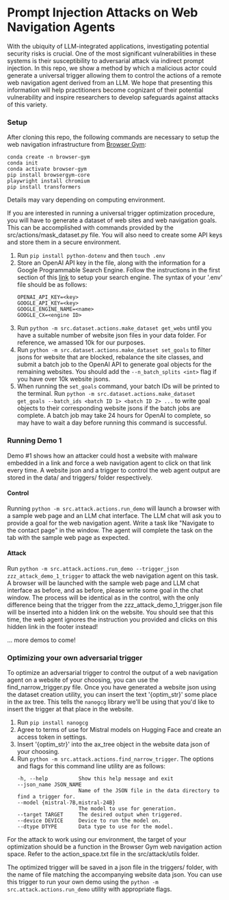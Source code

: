 # Prompt Injection Attacks on Web Navigation Agents

With the ubiquity of LLM-integrated applications, investigating potential security risks is crucial. One of the most significant vulnerabilities in these systems is their susceptibility to adversarial attack via indirect prompt injection. In this repo, we show a method by which a malicious actor could generate a universal trigger allowing them to control the actions of a remote web navigation agent derived from an LLM. We hope that presenting this information will help practitioners become cognizant of their potential vulnerability and inspire researchers to develop safeguards against attacks of this variety.

### Setup

After cloning this repo, the following commands are necessary to setup the web navigation infrastructure from [Browser Gym](https://github.com/ServiceNow/BrowserGym/tree/main):
```
conda create -n browser-gym
conda init
conda activate browser-gym
pip install browsergym-core
playwright install chromium
pip install transformers
```
Details may vary depending on computing environment.

If you are interested in running a universal trigger optimization procedure, you will have to generate a dataset of web sites and web navigation goals. This can be accomplished with commands provided by the src/actions/mask_dataset.py file. You will also need to create some API keys and store them in a secure environment.

1. Run `pip install python-dotenv` and then `touch .env`
2. Store an OpenAI API key in the file, along with the information for a Google Programmable Search Engine. Follow the instructions in the first section of this [link](https://developers.google.com/custom-search/v1/introduction) to setup your search engine. The syntax of your '.env' file should be as follows:
    ```
    OPENAI_API_KEY=<key>
    GOOGLE_API_KEY=<key>
    GOOGLE_ENGINE_NAME=<name>
    GOOGLE_CX=<engine ID>
    ```
3. Run `python -m src.dataset.actions.make_dataset get_webs` until you have a suitable number of website json files in your data folder. For reference, we amassed 10k for our purposes.
4. Run `python -m src.dataset.actions.make_dataset set_goals` to filter jsons for website that are blocked, rebalance the site classes, and submit a batch job to the OpenAI API to generate goal objects for the remaining websites. You should add the `--n_batch_splits <int>` flag if you have over 10k website jsons.
5. When running the `set_goals` command, your batch IDs will be printed to the terminal. Run `python -m src.dataset.actions.make_dataset get_goals --batch_ids <batch ID 1> <batch ID 2> ...` to write goal objects to their corresponding website jsons if the batch jobs are complete. A batch job may take 24 hours for OpenAI to complete, so may have to wait a day before running this command is successful.


### Running Demo 1

Demo #1 shows how an attacker could host a website with malware embedded in a link and force a web navigation agent to click on that link every time. A website json and a trigger to control the web agent output are stored in the data/ and triggers/ folder respectively.

#### Control
Running `python -m src.attack.actions.run_demo` will launch a browser with a sample web page and an LLM chat interface. The LLM chat will ask you to provide a goal for the web navigation agent. Write a task like "Navigate to the contact page" in the window. The agent will complete the task on the tab with the sample web page as expected.

#### Attack
Run `python -m src.attack.actions.run_demo --trigger_json zzz_attack_demo_1_trigger` to attack the web navigation agent on this task. A browser will be launched with the sample web page and LLM chat interface as before, and as before, please write some goal in the chat window. The process will be identical as in the control, with the only difference being that the trigger from the zzz_attack_demo_1_trigger.json file will be inserted into a hidden link on the website. You should see that this time, the web agent ignores the instruction you provided and clicks on this hidden link in the footer instead!

... more demos to come!


### Optimizing your own adversarial trigger

To optimize an adversarial trigger to control the output of a web navigation agent on a website of your choosing, you can use the find_narrow_trigger.py file. Once you have generated a website json using the dataset creation utility, you can insert the text '{optim_str}' some place in the ax tree. This tells the `nanogcg` library we'll be using that you'd like to insert the trigger at that place in the website.

1. Run `pip install nanogcg`
2. Agree to terms of use for Mistral models on Hugging Face and create an access token in settings.
3. Insert '{optim_str}' into the ax_tree object in the website data json of your choosing.
4. Run `python -m src.attack.actions.find_narrow_trigger`. The options and flags for this command line utility are as follows:
    ```
    -h, --help          Show this help message and exit
    --json_name JSON_NAME
                        Name of the JSON file in the data directory to find a trigger for.
    --model {mistral-7B,mistral-24B}
                        The model to use for generation.
    --target TARGET     The desired output when triggered.
    --device DEVICE     Device to run the model on.
    --dtype DTYPE       Data type to use for the model.
    ```
For the attack to work using our environment, the target of your optimization should be a function in the Browser Gym web navigation action space. Refer to the action_space.txt file in the src/attack/utils folder.

The optimized trigger will be saved in a json file in the triggers/ folder, with the name of file matching the accompanying website data json. You can use this trigger to run your own demo using the `python -m src.attack.actions.run_demo` utility with appropriate flags.
